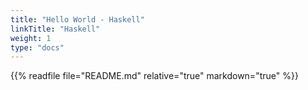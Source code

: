 ```yaml
---
title: "Hello World - Haskell"
linkTitle: "Haskell"
weight: 1
type: "docs"
---
```


{{% readfile file="README.md" relative="true" markdown="true" %}}
